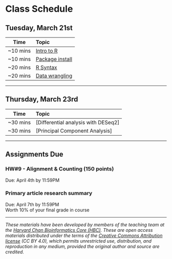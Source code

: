 # Class Schedule

## Tuesday, March 21st 

| Time |  Topic  |  
|:-----------:|:----------| 
| ~10 mins| [Intro to R](../lessons/01_Intro-to-R.md) | 
| ~10 mins| [Package install](../lessons/03_packages_install.md)
| ~20 mins| [R Syntax](../lessons/02_syntax_and_data_structures.md)
| ~20 mins | [Data wrangling](../lessons/04_data-wrangling.md)

***

## Thursday, March 23rd 

| Time |  Topic  |  
|:-----------:|:----------| 
| ~30 mins| [Differential analysis with DESeq2] | 
| ~30 mins| [Principal Component Analysis] | 

*** 
## Assignments Due 

### HW#9 - Alignment & Counting (150 points)
Due: April 4th by 11:59PM   

### Primary article research summary  
Due: April 7th by 11:59PM    
Worth 10% of your final grade in course 

*** 

*These materials have been developed by members of the teaching team at the [Harvard Chan Bioinformatics Core (HBC)](http://bioinformatics.sph.harvard.edu/). These are open access materials distributed under the terms of the [Creative Commons Attribution license](https://creativecommons.org/licenses/by/4.0/) (CC BY 4.0), which permits unrestricted use, distribution, and reproduction in any medium, provided the original author and source are credited.*
